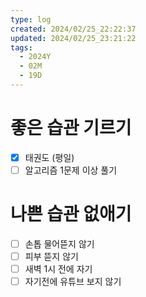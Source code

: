 ```yaml
---
type: log
created: 2024/02/25_22:22:37
updated: 2024/02/25_23:21:22
tags:
  - 2024Y
  - 02M
  - 19D
---
```


# 좋은 습관 기르기
- [x] 태권도 (평일)
- [ ] 알고리즘 1문제 이상 풀기

# 나쁜 습관 없애기
- [ ] 손톱 물어뜯지 않기
- [ ] 피부 뜯지 않기
- [ ] 새벽 1시 전에 자기
- [ ] 자기전에 유튜브 보지 않기
